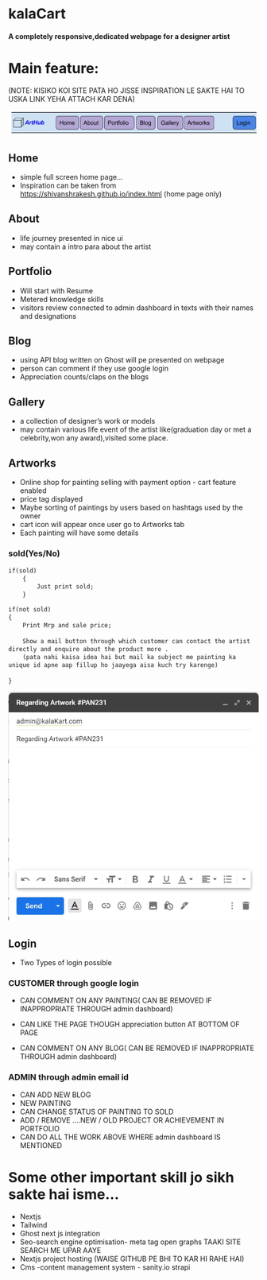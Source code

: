 # kalaCart  


#### A completely responsive,dedicated webpage for a designer artist

# Main feature:
(NOTE: KISIKO KOI SITE PATA HO JISSE INSPIRATION LE SAKTE HAI TO USKA LINK YEHA ATTACH KAR DENA)

![Navbar Sample](/navbar-sample.jpg)
 
## Home 

* simple full screen home page… 
* Inspiration can be taken from https://shivanshrakesh.github.io/index.html (home page only)

## About 
* life journey presented in nice ui 
* may contain a intro para about the artist
			

## Portfolio
* Will start with Resume
* Metered knowledge skills
* visitors review connected to admin dashboard  in texts with their names and designations 


## Blog 
* using API blog written on Ghost will pe presented on webpage
* person can comment if they use google login
* Appreciation counts/claps on the blogs


## Gallery 
* a collection of designer’s work or models
* may contain various life event of the artist like(graduation day or met a celebrity,won any award),visited some place.

## Artworks 
* Online shop for painting selling with payment option - cart feature enabled
* price tag displayed
* Maybe sorting of paintings by users based on hashtags used by the owner
* cart icon will appear once user go to Artworks tab
* Each painting will have some details

### sold(Yes/No)

```
if(sold)
	{
		Just print sold;
	}
```	

```	
if(not sold)
{
	Print Mrp and sale price;

	Show a mail button through which customer can contact the artist directly and enquire about the product more .
	(pata nahi kaisa idea hai but mail ka subject me painting ka unique id apne aap fillup ho jaayega aisa kuch try karenge)

}
```	
![Mail Sample](/mail-sample.jpg)

## Login 
* Two Types of login possible

 ### CUSTOMER through google login 
*  CAN COMMENT ON ANY PAINTING( CAN BE REMOVED IF INAPPROPRIATE THROUGH admin dashboard)

* CAN LIKE THE PAGE THOUGH appreciation button AT BOTTOM OF PAGE

* CAN COMMENT ON ANY BLOG( CAN BE REMOVED IF INAPPROPRIATE THROUGH admin dashboard)

 
###  ADMIN  through admin email id
* CAN ADD NEW BLOG
* NEW PAINTING
* CAN CHANGE STATUS OF PAINTING TO SOLD
* ADD / REMOVE ….NEW / OLD PROJECT OR ACHIEVEMENT IN PORTFOLIO
* CAN DO ALL THE WORK ABOVE WHERE admin dashboard  IS MENTIONED




# Some other important skill jo sikh sakte hai isme...

* Nextjs
* Tailwind
* Ghost next js integration
* Seo-search engine optimisation- meta tag open graphs TAAKI SITE SEARCH ME UPAR AAYE
* Nextjs project hosting (WAISE GITHUB PE BHI TO KAR HI RAHE HAI)
* Cms -content management system - sanity.io         strapi 

